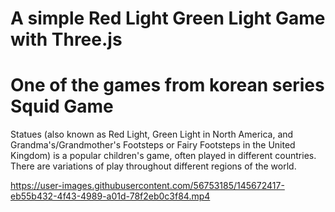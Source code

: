 # A simple Red Light Green Light Game with Three.js
# One of the games from korean series Squid Game

Statues (also known as Red Light, Green Light in North America, and Grandma's/Grandmother's Footsteps or Fairy Footsteps in the United Kingdom) is a popular children's game, often played in different countries. There are variations of play throughout different regions of the world.

https://user-images.githubusercontent.com/56753185/145672417-eb55b432-4f43-4989-a01d-78f2eb0c3f84.mp4

